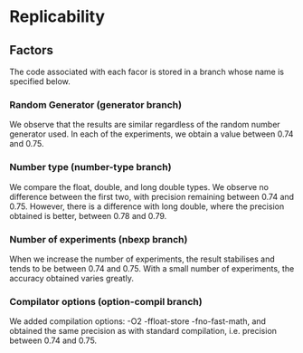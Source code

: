 # Replicability

## Factors

The code associated with each facor is stored in a branch whose name is specified below.

### Random Generator (generator branch)

We observe that the results are similar regardless of the random number generator used. In each of the experiments, we obtain a value between 0.74 and 0.75.

### Number type (number-type branch)

We compare the float, double, and long double types. We observe no difference between the first two, with precision remaining between 0.74 and 0.75. However, there is a difference with long double, where the precision obtained is better, between 0.78 and 0.79.

### Number of experiments (nbexp branch)

When we increase the number of experiments, the result stabilises and tends to be between 0.74 and 0.75. With a small number of experiments, the accuracy obtained varies greatly.

### Compilator options (option-compil branch)

We added compilation options: -O2 -ffloat-store -fno-fast-math, and obtained the same precision as with standard compilation, i.e. precision between 0.74 and 0.75.
